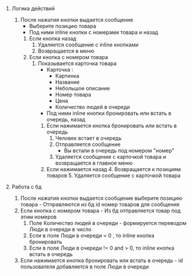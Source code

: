 1. Логика действий
	1. После нажатия кнопки выдается сообщение 
		- Выберите позицию товара 
		- Под ними inline кнопки с номерами товара и назад
		1. Если кнопка назад
			1. Удаляется сообщение с inline кнопками
			2. Возвращается в меню
		2. Если кнопка с номером товара 
			1. Показывается карточка товара 
				  - Карточка :
					  - Картинка 
					  - Название
					  - Небольшое описание
					  - Номер товара
					  - Цена
					  - Количество людей в очереди
				  - Под ними inline кнопки бронировать или встать в очередь, назад
				1. Если нажимается кнопка бронировать или встать в очередь
					1. Человек встает в очередь
					2. Отправляется сообщение
						- Вы встали в очередь под номером "номер"
					3. Удаляется сообщение с карточкой товара и возвращается в главное меню
				2. Если нажимается назад 
					4. Возвращается к позициям товаров 
					5. Удаляется сообщение с карточкой товара

2. Работа с бд
	1. После нажатия кнопки выдается сообщение выберите позицию товара - Отправляются из бд id номер товаров для сообщения 
	2. Если кнопка с номером товара - Из бд отправляется товар под этим номеров
		1. Поле Количество людей в очереди - формируется переводом Люди в очереди в число
		2. Если в поле Люди в очереди = 0 , то inline кнопка бронировать
		3. Если в поле Люди в очереди != 0 and > 0, то inline кнопка  встать в очередь
	3. Если нажимается кнопка бронировать или встать в очередь - id пользователя добавляется в поле Люди в очереди
